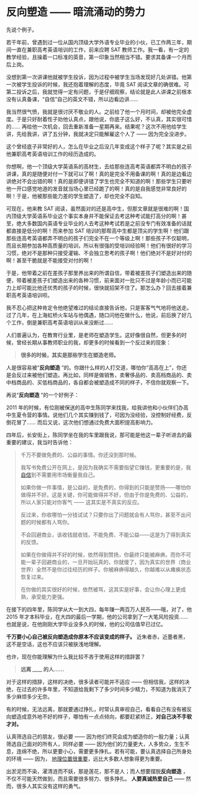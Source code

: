 # 反向塑造 —— 暗流涌动的势力
 
 先说个例子。
 
 若干年前，曾遇到过一位从国内顶级大学外语专业毕业的小伙，已工作两三年，期间一直在兼职高考英语培训的工作，前来应聘 SAT 教师工作。我一看，有一定的教学经验，且操着一口标准的英音，第一印象当然相当不错。要求其备课一个月而后上岗。
 
 没想到第一次讲课他就被学生投诉，因为过程中被学生当场发现好几处讲错。他第一次被学生投诉的时候，我还抱着理解的态度，毕竟 SAT 阅读文章的确很难。可第二投诉之后，我就觉得一定有问题，于是仔细观察，结论就是此人讲课之前根本没有认真备课，“自信”自己的英文不错，所以边看边讲……
 
 我当然很气愤，我就是很讨厌不敬业的人。之前给了他一个月时间，却被他完全虚度。于是只好耐着性子劝他认真点，跟他说，你底子这么好，不认真，其实很可惜的…… 再给他一次机会，回去重新准备一星期再来。结果呢？这次不用他给学生讲，先给我讲，讲了五分钟，我就决定只能解雇这个人了 —— 因为完全没进步。
 
 这个曾经底子非常好的人，怎么在毕业之后没几年变成这个样子了呢？其实是之前他兼职高考英语培训工作的经历造成的。
 
 你想啊，他一个顶级大学英语系的高材生，去给那些连高考英语都弄不明白的孩子讲课，真的是随便对付一下就可以了啊！真的是完全不用备课的啊！真的是边看边讲绝对不会出错的啊！真的是即便讲错了学生也完全不知道的啊！那些学生只要听他一开口感觉地道的发音就当场心里已经跪了的啊！真的是自我感觉非常良好的啊！于是，他被那些能力差的学生塑造了，却也完全不自知。
 
 可现在，他来教 SAT 阅读，虽然面对的还是高中生，但那文章就是很难的啊！国内顶级大学英语系毕业这个事实本身并不能保证去考这种考试能打高分的啊！甚至，绝大多数国内英语专业毕业的人去考这种考试若是之前没专门有效准备的话就都直接是低分的啊！而来参加 SAT 培训的那帮高中生都是顶尖的学生啊！他们跟那些连高考英语都弄不明白的孩子们完全不在一个等级上啊！那些孩子不仅聪明，而且长期参加各种高质量的培训，所以有很强的受培训经验啊！他们有很好的学习习惯，绝对不是那种只接受灌输、不会独立思考的孩子啊！他们绝对不是好对付的啊！甚至干脆就是不能接受对付的啊！
 
 于是，他带着之前在差孩子那里养出来的所谓自信，带着被差孩子们塑造出来的随便，带着被差孩子们塑造出来的各种习惯，前来面对一批只不过是年龄小而已可能力上却可能比他还优秀的孩子的时候，很快就招架不住了。那怎么办？回去接着兼职高考英语培训呗。
 
 我不忍心把这种肯定令他绝望难过的结论直接告诉他，只是客客气气地将他送走。过了几年，在上海虹桥火车站与他偶遇，随口问他在做什么，他说，前后换了好几个工作，倒是兼职高考英语培训从来没断过……
 
 人们普遍认为，在教育行业里，是老师在塑造学生。这好像很自然，但更多的时候，曾经长期从事教师职业的我，却更多的时候看到一个反过来的现象：
 
 >**很多的时候，其实是那些学生在塑造老师。** 
 
 人是很容易被“**反向塑造**  ”的。你跟什么样的人打交道，哪怕你“高高在上”，你还是会反过来被他们塑造。再比如，同样是做销售，卖奢侈品的、卖高档商品的、卖中档商品的、买低档商品的，各自都会被塑造成不同的样子，不信你就观察一下。
 
 再说“**反向塑造**  ”的一个好例子：
 
 2011 年的时候，有位刚被保送的高中生陈同学来找我，给我讲他和小伙伴们办高中生夏令营的事情。说他们几个其实赚到钱了，可因为没经验，没控制好经费，反倒花冒了…… 而后又说，这次他们想通过免费大面积提高影响力。
 
 四年后，长安街上，陈同学坐在我的车里跟我说，那可能是他这一辈子听进去的最重要的建议，我当时告诉他：
 
 > 千万不要做免费的、公益的事情。你还没到那时候。
 > 
 > 我写书免费公开在网上，是因为我确实不需要指望它赚钱，更重要的是，我 [自信](A07.md)到不需要用市场衡量我自己。
 > 
 > 如果你做一件事情，是公益的，是免费的，你得到的只能是赞扬——哪怕你做得并不好。这是关键，你可能做得并不好，但由于你是免费的、公益的，所以人家只能对你客气 —— 这其实是不真实的反应。
 > 
 > 反过来，你收哪怕一分钱试试？只要你出了问题就会有人骂你，甚至不出问题的时候都有人骂你。
 > 
 > 不会回避商业，该收钱就收钱，不能免费、不能公益——这是为了得到真实的反馈。
 > 
 > 如果在你做得并不好的时候，依然得到赞扬，你最终只能被麻痹。而你不可能一辈子回避商业的，一旦开始玩真的，你就傻了，因为真实的世界（商业世界）全然不是你过往经历的样子。你被麻痹得越久，你越难以从瘫痪状态恢复过来。
 > 
 > 在你做的其实很好的时候，依然被骂，这其实是好事，会让你心理上更成熟，承受能力更强。
 
 在接下的四年里，陈同学从大一到大四，每年赚一两百万人民币——哦，对了，他 2015 年才本科毕业，在大四的最后一学期，他的公司拿到了一大笔风险投资……也就是说，在他刚刚大学毕业没多久的时候，他的公司估值早已过亿。
 
**千万要小心自己被反向塑造成你原本不应该变成的样子。**  近朱者赤，近墨者黑，这不是空话，这也不应该只被肤浅地理解。
 
 也许，现在你能理解为什么我比较不吝于使用这样的措辞罢？
 
 >**远离 \_\_\_\_ 的人……** 
 
 对于这样的措辞，这样的决绝，很多读者可能并不适应 —— 但相信我，这样的决绝，在过去的许多年里，不知道给我剩下了多少时间多少精力，不知道为我消灭了多少麻烦多少无奈。
 
 有的时候，无法远离，那就要通过挣扎，时常认真审视自己，看看自己有没有被反向塑造成意外地不好的样子，哪怕有一点点倾向，都要赶紧矫正，**对自己决不手软才对。** 
 
 认真筛选自己的朋友，很必要 —— 因为他们终究会成为塑造你的一股力量；认真筛选自己面对的所有人，同样必要 —— 因为他们的力量更大，人多势众，生生不息，连绵不绝，所以更要小心，需要更多挣扎。若有可能，要认真选择自己所身处的环境 —— 因为， [地理位置很重要](http://mp.weixin.qq.com/s?__biz=MzAxNzI4MTMwMw==&mid=400469601&idx=3&sn=ecef5fa313874aea09187c10187a1879&scene=21#wechat_redirect)，远比大多数人想象得更为重要。
 
 出淤泥而不染，濯清涟而不妖，那是莲花，那不是人；而人想要摆脱**反向塑造** ，不仅不可能天然做到，而且需要很多努力、很多挣扎。 **人要真诚热爱自己**  —— 然而，很多人其实没有这样的勇气。
 
 